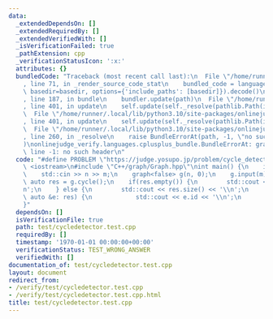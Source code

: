 ```yaml
---
data:
  _extendedDependsOn: []
  _extendedRequiredBy: []
  _extendedVerifiedWith: []
  _isVerificationFailed: true
  _pathExtension: cpp
  _verificationStatusIcon: ':x:'
  attributes: {}
  bundledCode: "Traceback (most recent call last):\n  File \"/home/runner/.local/lib/python3.10/site-packages/onlinejudge_verify/documentation/build.py\"\
    , line 71, in _render_source_code_stat\n    bundled_code = language.bundle(stat.path,\
    \ basedir=basedir, options={'include_paths': [basedir]}).decode()\n  File \"/home/runner/.local/lib/python3.10/site-packages/onlinejudge_verify/languages/cplusplus.py\"\
    , line 187, in bundle\n    bundler.update(path)\n  File \"/home/runner/.local/lib/python3.10/site-packages/onlinejudge_verify/languages/cplusplus_bundle.py\"\
    , line 401, in update\n    self.update(self._resolve(pathlib.Path(included), included_from=path))\n\
    \  File \"/home/runner/.local/lib/python3.10/site-packages/onlinejudge_verify/languages/cplusplus_bundle.py\"\
    , line 401, in update\n    self.update(self._resolve(pathlib.Path(included), included_from=path))\n\
    \  File \"/home/runner/.local/lib/python3.10/site-packages/onlinejudge_verify/languages/cplusplus_bundle.py\"\
    , line 260, in _resolve\n    raise BundleErrorAt(path, -1, \"no such header\"\
    )\nonlinejudge_verify.languages.cplusplus_bundle.BundleErrorAt: graph/edge.hpp:\
    \ line -1: no such header\n"
  code: "#define PROBLEM \"https://judge.yosupo.jp/problem/cycle_detection\"\n#include\
    \ <iostream>\n#include \"C++/graph/Graph.hpp\"\nint main() {\n    int n, m;\n\
    \    std::cin >> n >> m;\n    graph<false> g(n, 0);\n    g.input(m);\n    const\
    \ auto res = g.cycle();\n    if(res.empty()) {\n        std::cout << -1 << '\\\
    n';\n    } else {\n        std::cout << res.size() << '\\n';\n        for(const\
    \ auto &e: res) {\n            std::cout << e.id << '\\n';\n        }\n    }\n\
    }"
  dependsOn: []
  isVerificationFile: true
  path: test/cycledetector.test.cpp
  requiredBy: []
  timestamp: '1970-01-01 00:00:00+00:00'
  verificationStatus: TEST_WRONG_ANSWER
  verifiedWith: []
documentation_of: test/cycledetector.test.cpp
layout: document
redirect_from:
- /verify/test/cycledetector.test.cpp
- /verify/test/cycledetector.test.cpp.html
title: test/cycledetector.test.cpp
---
```

